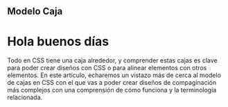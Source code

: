## Modelo Caja

# **Hola buenos días**

Todo en CSS tiene una caja alrededor, y comprender estas cajas es clave para poder crear diseños con CSS o para alinear elementos con otros elementos. En este artículo, echaremos un vistazo más de cerca al modelo de cajas en CSS con el que vas a poder crear diseños de compaginación más complejos con una comprensión de cómo funciona y la terminología relacionada.